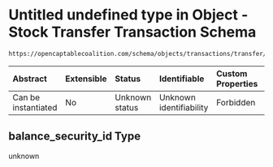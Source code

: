 # Untitled undefined type in Object - Stock Transfer Transaction Schema

```txt
https://opencaptablecoalition.com/schema/objects/transactions/transfer/StockTransfer.schema.json#/properties/balance_security_id
```



| Abstract            | Extensible | Status         | Identifiable            | Custom Properties | Additional Properties | Access Restrictions | Defined In                                                                                                                |
| :------------------ | :--------- | :------------- | :---------------------- | :---------------- | :-------------------- | :------------------ | :------------------------------------------------------------------------------------------------------------------------ |
| Can be instantiated | No         | Unknown status | Unknown identifiability | Forbidden         | Allowed               | none                | [StockTransfer.schema.json*](../../schema/objects/transactions/transfer/StockTransfer.schema.json "open original schema") |

## balance_security_id Type

unknown
